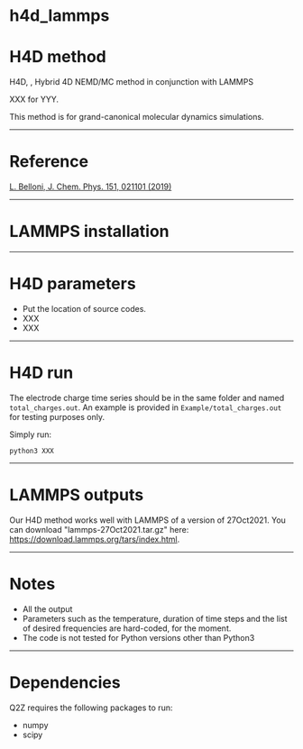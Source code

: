 # h4d_lammps

H4D method
==========

H4D, , Hybrid 4D NEMD/MC method in conjunction with LAMMPS

XXX for YYY.

This method is for grand-canonical molecular dynamics simulations.

---
# Reference


[L. Belloni, J. Chem. Phys. 151, 021101 (2019)](https://pubs.aip.org/aip/jcp/article/151/2/021101/197798/Non-equilibrium-hybrid-insertion-extraction)

---
# LAMMPS installation

---
# H4D parameters

* Put the location of source codes.
* XXX
* XXX



---
# H4D run
The electrode charge time series should be in the same folder and named ```total_charges.out```. An example is provided in ```Example/total_charges.out``` for testing purposes only.

Simply run:

```python3 XXX```

---
# LAMMPS outputs
Our H4D method works well with LAMMPS of a version of 27Oct2021.
You can download "lammps-27Oct2021.tar.gz" here: https://download.lammps.org/tars/index.html.


---
# Notes
* All the output
* Parameters such as the temperature, duration of time steps and the list of desired frequencies are hard-coded, for the moment.
* The code is not tested for Python versions other than Python3

---
# Dependencies
Q2Z requires the following packages to run:
* numpy
* scipy
